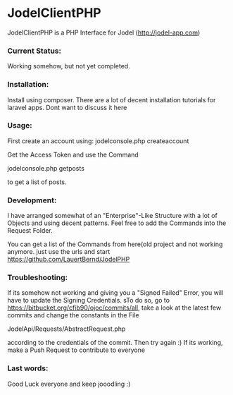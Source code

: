 # JodelClientPHP
JodelClientPHP is a PHP Interface for Jodel (http://jodel-app.com) 

### Current Status:

Working somehow, but not yet completed.

### Installation:

Install using composer. There are a lot of decent installation tutorials for laravel apps. Dont want to discuss it here
### Usage:

First create an account using:
jodelconsole.php createaccount

Get the Access Token and use the Command

jodelconsole.php getposts <accesstoken> 

to get a list of posts.

### Development:

I have arranged somewhat of an "Enterprise"-Like Structure with a lot of Objects and using decent patterns. Feel free to add the Commands into the Request Folder.
 
You can get a list of the Commands from here(old project and not working anymore. just use the urls and start 
https://github.com/LauertBernd/JodelPHP


### Troubleshooting:
If its somehow not working and giving you a "Signed Failed" Error, you will have to update the Signing Credentials.
sTo do so, go to https://bitbucket.org/cfib90/ojoc/commits/all, take a look at the latest few commits and change the constants in the File 

JodelApi/Requests/AbstractRequest.php

according to the credentials of the commit. Then try again :) If its working, make a Push Request to contribute to everyone

### Last words:
 Good Luck everyone and keep jooodling :)